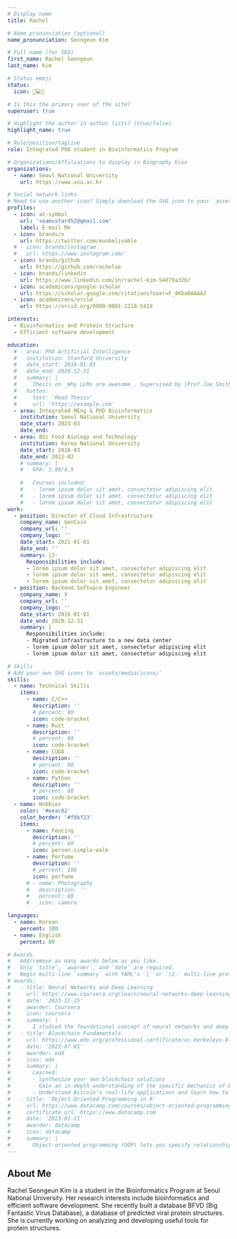 ```yaml
---
# Display name
title: Rachel

# Name pronunciation (optional)
name_pronunciation: Seongeun Kim

# Full name (for SEO)
first_name: Rachel Seongeun
last_name: Kim

# Status emoji
status:
  icon: 🧬💻🤺

# Is this the primary user of the site?
superuser: true

# Highlight the author in author lists? (true/false)
highlight_name: true

# Role/position/tagline
role: Integrated PhD student in Bioinformatics Program

# Organizations/Affiliations to display in Biography blox
organizations:
  - name: Seoul National University
    url: https://www.snu.ac.kr

# Social network links
# Need to use another icon? Simply download the SVG icon to your `assets/media/icons/` folder.
profiles:
  - icon: at-symbol
    url: 'seamustard52@gmail.com'
    label: E-mail Me
  - icon: brands/x
    url: https://twitter.com/eunbelivable
  # - icon: brands/instagram
  #   url: https://www.instagram.com/
  - icon: brands/github
    url: https://github.com/rachelse
  - icon: brands/linkedin
    url: https://www.linkedin.com/in/rachel-kim-54079a32b/
  - icon: academicons/google-scholar
    url: https://scholar.google.com/citations?user=F_4Kba8AAAAJ
  - icon: academicons/orcid
    url: https://orcid.org/0009-0001-2218-5419

interests:
  - Bioinformatics and Protein Structure
  - Efficient software development

education:
  # - area: PhD Artificial Intelligence
  #   institution: Stanford University
  #   date_start: 2016-01-01
  #   date_end: 2020-12-31
  #   summary: |
  #     Thesis on _Why LLMs are awesome_. Supervised by [Prof Joe Smith](https://example.com). Presented papers at 5 IEEE conferences with the contributions being published in 2 Springer journals.
  #   button:
  #     text: 'Read Thesis'
  #     url: 'https://example.com'
  - area: Integrated MEng & PhD Bioinformatics
    institution: Seoul National University
    date_start: 2023-03
    date_end: 
  - area: BSc Food Biology and Technology
    institution: Korea National University
    date_start: 2018-03
    date_end: 2022-02
    # summary: |
    #   GPA: 3.89/4.5
      
    #   Courses included:
    #   - lorem ipsum dolor sit amet, consectetur adipiscing elit
    #   - lorem ipsum dolor sit amet, consectetur adipiscing elit
    #   - lorem ipsum dolor sit amet, consectetur adipiscing elit
work:
  - position: Director of Cloud Infrastructure
    company_name: GenCoin
    company_url: ''
    company_logo: ''
    date_start: 2021-01-01
    date_end: ''
    summary: |2-
      Responsibilities include:
      - lorem ipsum dolor sit amet, consectetur adipiscing elit
      - lorem ipsum dolor sit amet, consectetur adipiscing elit
      - lorem ipsum dolor sit amet, consectetur adipiscing elit
  - position: Backend Software Engineer
    company_name: X
    company_url: ''
    company_logo: ''
    date_start: 2016-01-01
    date_end: 2020-12-31
    summary: |
      Responsibilities include:
      - Migrated infrastructure to a new data center
      - lorem ipsum dolor sit amet, consectetur adipiscing elit
      - lorem ipsum dolor sit amet, consectetur adipiscing elit

# Skills
# Add your own SVG icons to `assets/media/icons/`
skills:
  - name: Technical Skills
    items:
      - name: C/C++
        description: ''
        # percent: 80
        icon: code-bracket
      - name: Rust
        description: ''
        # percent: 80
        icon: code-bracket
      - name: CUDA
        description: ''
        # percent: 80
        icon: code-bracket     
      - name: Python
        description: ''
        # percent: 80
        icon: code-bracket   
  - name: Hobbies
    color: '#eeac02'
    color_border: '#f0bf23'
    items:
      - name: Fencing
        description: ''
        # percent: 60
        icon: person-simple-walk
      - name: Perfume
        description: ''
        # percent: 100
        icon: perfume
      # - name: Photography
      #   description: ''
      #   percent: 80
      #   icon: camera

languages:
  - name: Korean
    percent: 100
  - name: English
    percent: 80

# Awards.
#   Add/remove as many awards below as you like.
#   Only `title`, `awarder`, and `date` are required.
#   Begin multi-line `summary` with YAML's `|` or `|2-` multi-line prefix and indent 2 spaces below.
# awards:
#   - title: Neural Networks and Deep Learning
#     url: https://www.coursera.org/learn/neural-networks-deep-learning
#     date: '2023-11-25'
#     awarder: Coursera
#     icon: coursera
#     summary: |
#       I studied the foundational concept of neural networks and deep learning. By the end, I was familiar with the significant technological trends driving the rise of deep learning; build, train, and apply fully connected deep neural networks; implement efficient (vectorized) neural networks; identify key parameters in a neural network’s architecture; and apply deep learning to your own applications.
#   - title: Blockchain Fundamentals
#     url: https://www.edx.org/professional-certificate/uc-berkeleyx-blockchain-fundamentals
#     date: '2023-07-01'
#     awarder: edX
#     icon: edx
#     summary: |
#       Learned:
#       - Synthesize your own blockchain solutions
#       - Gain an in-depth understanding of the specific mechanics of Bitcoin
#       - Understand Bitcoin’s real-life applications and learn how to attack and destroy Bitcoin, Ethereum, smart contracts and Dapps, and alternatives to Bitcoin’s Proof-of-Work consensus algorithm
#   - title: 'Object-Oriented Programming in R'
#     url: https://www.datacamp.com/courses/object-oriented-programming-with-s3-and-r6-in-r
#     certificate_url: https://www.datacamp.com
#     date: '2023-01-21'
#     awarder: datacamp
#     icon: datacamp
#     summary: |
#       Object-oriented programming (OOP) lets you specify relationships between functions and the objects that they can act on, helping you manage complexity in your code. This is an intermediate level course, providing an introduction to OOP, using the S3 and R6 systems. S3 is a great day-to-day R programming tool that simplifies some of the functions that you write. R6 is especially useful for industry-specific analyses, working with web APIs, and building GUIs.
---
```


## About Me

Rachel Seongeun Kim is a student in the Bioinformatics Program at Seoul National University. Her research interests include bioinformatics and efficient software development. She recently built a database BFVD (Big Fantastic Virus Database), a database of predicted viral protein structures. She is currently working on analyzing and developing useful tools for protein structures.